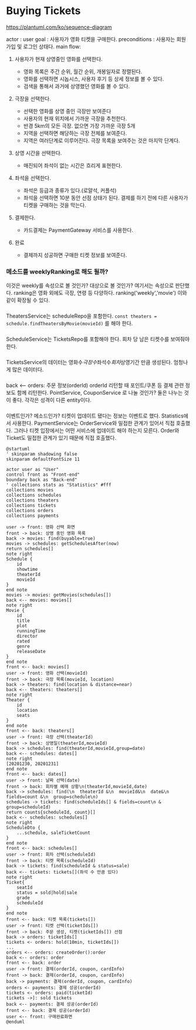 # Buying Tickets

https://plantuml.com/ko/sequence-diagram

actor : user
goal : 사용자가 영화 티켓을 구매한다.
preconditions : 사용자는 회원 가입 및 로그인 상태다.
main flow:

1.  사용자가 현재 상영중인 영화를 선택한다.
    -   영화 목록은 주간 순위, 월간 순위, 개봉일자로 정렬된다.
    -   영화를 선택하면 시놉시스, 사용자 후기 등 상세 정보를 볼 수 있다.
    -   검색을 통해서 과거에 상영했던 영화를 볼 수 있다.
1.  극장을 선택한다.
    -   선택한 영화를 상영 중인 극장만 보여준다
    -   사용자의 현재 위치에서 가까운 극장을 추천한다.
    -   반경 5km의 모든 극장. 없으면 가장 가까운 극장 5개
    -   지역을 선택하면 해당하는 극장 전체를 보여준다.
    -   지역은 여러단계로 이루어진다. 극장 목록을 보여주는 것은 마지막 단계다.
1.  상영 시간을 선택한다.
    -   매진되어 좌석이 없는 시간은 흐리게 표현한다.
1.  좌석을 선택한다.
    -   좌석은 등급과 종류가 있다.(로얄석, 커플석)
    -   좌석을 선택하면 10분 동안 선점 상태가 된다. 결제를 하기 전에 다른 사용자가 티켓을 구매하는 것을 막는다.
1.  결제한다.
    -   카드결제는 PaymentGateway 서비스를 사용한다.
1.  완료

    -   결제까지 성공하면 구매한 티켓 정보를 보여준다.

### 메소드를 weeklyRanking로 해도 될까?

이것은 weekly를 속성으로 볼 것인가? 대상으로 볼 것인가?
여기서는 속성으로 판단했다.
ranking은 영화 외에도 극장, 연령 등 다양하다.
ranking('weekly','movie') 이와 같이 확장될 수 있다.

###

TheatersService는 scheduleRepo을 포함한다.
`const theaters = schedule.findTheatersByMovie(movieId)` 를 해야 한다.

###

ScheduleService는 TicketsRepo를 포함해야 한다.
회차 당 남은 티켓수를 보여줘야 한다.

###

TicketsService의 데이터는
영화수*극장수*좌석수*회차*상영기간
만큼 생성된다. 엄청나게 많은 데이터다.

###

back <-- orders: 주문 정보(orderId)
orderId 리턴할 때 포인트/쿠폰 등 결제 관련 정보도 함께 리턴한다.
PointService, CouponService 로 나눌 것인가?
둘은 나누는 것이 좋다. 각각은 성격이 다른 entity이다.

###

이벤트인가? 메소드인가?
티켓이 업데이트 됐다는 정보는 이벤트로 했다. Statistics에서 사용한다.
PaymentService는 OrderService와 밀접한 관계가 있어서 직접 호출했다.
그러나 티켓 입장에서는 어떤 서비스에 업데이트 해야 하는지 모른다.
Order와 Ticket도 밀접한 관계가 있기 때문에 직접 호출했다.

```plantuml
@startuml
' skinparam shadowing false
skinparam defaultFontSize 11

actor user as "User"
control front as "Front-end"
boundary back as "Back-end"
' collections stats as "Statistics" #fff
collections movies
collections schedules
collections theaters
collections tickets
collections orders
collections payments

user -> front: 영화 선택 화면
front -> back: 상영 중인 영화 목록
back -> movies: find(buyable=true)
movies -> schedules: getSchedulesAfter(now)
return schedules[]
note right
Schedule {
    id
    showtime
    theaterId
    movieId
}
end note
movies -> movies: getMovies(schedules[])
back <-- movies: movies[]
note right
Movie {
    id
    title
    plot
    runningTime
    director
    rated
    genre
    releaseDate
}
end note
front <-- back: movies[]
user -> front: 영화 선택(movieId)
front -> back: 극장 목록(movieId, location)
back -> theaters: find(location & distance=near)
back <-- theaters: theaters[]
note right
Theater {
    id
    location
    seats
}
end note
front <-- back: theaters[]
user -> front: 극장 선택(theaterId)
front -> back: 상영일(theaterId,movieId)
back -> schedules: find(theaterId,movieId,group=date)
back <-- schedules: dates[]
note right
[20201230, 20201231]
end note
front <-- back: dates[]
user -> front: 날짜 선택(date)
front -> back: 회차별 예매 상황\n(theaterId,movieId,date)
back -> schedules: find(\n  theaterId &\n  movieId&\n  date&\n  fields=count &\n  group=schedule\n)
schedules -> tickets: find(scheduleIds[] & fields=count\n & group=scheduleId)
return counts{scheduleId, count}[]
back <-- schedules: schedules[]
note right
ScheduleDto {
    ...schedule, saleTicketCount
}
end note
front <-- back: schedules[]
user -> front: 회차 선택(scheduleId)
front -> back: 티켓 목록(scheduleId)
back -> tickets: find(scheduleId & status=sale)
back <-- tickets: tickets[](좌석 수 만큼 있다)
note right
Ticket{
    seatId
    status = sold|hold|sale
    grade
    scheduleId
}
end note
front <-- back: 티켓 목록(tickets[])
user -> front: 티켓 선택(ticketIds[])
front -> back: 주문 생성, 티켓(ticketIds[]) 선점
back -> orders: ticketIds[]
tickets <- orders: hold(10min, ticketIds[])
...
orders <-- orders: createOrder():order
back <-- orders: order
front <-- back: order
user -> front: 결제(orderId, coupon, cardInfo)
front -> back: 결제(orderId, coupon, cardInfo)
back -> payments: 결제(orderId, coupon, cardInfo)
orders <- payments: 결제 성공(orderId)
tickets <- orders: paid(ticketId)
tickets ->]: sold tickets
back <-- payments: 결제 성공(orderId)
front <-- back: 결제 성공(orderId)
user <-- front: 구매완료화면
@enduml
```
